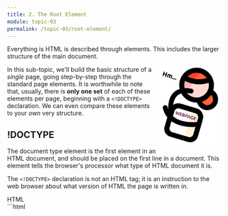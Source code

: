```yaml
---
title: 2. The Root Element
module: topic-03
permalink: /topic-03/root-element/
---
```


<div class="divider-heading"></div>

Everything is HTML is described through elements. This includes the larger structure of the main document.

<img src="../img/person-doc-think.png" alt="person thinking to themselves" title="Hmm..." style="width: 150px; float: right; margin: 0 0 5px 5px" />

In this sub-topic, we'll build the basic structure of a _single_ page, going step-by-step through the standard page elements. It is worthwhile to note that, usually, there is **only one set** of each of these elements per page, beginning with a `<!DOCTYPE>` declaration. We can even compare these elements to your _own_ very structure.


## !DOCTYPE
The document type element is the first element in an HTML document, and should be placed on the first line in a document. This element tells the browser's processor what type of HTML document it is.

The `<!DOCTYPE>` declaration is not an HTML tag; it is an instruction to the web browser about what version of HTML the page is written in.


<div id="code-heading">HTML</div>
```html
<!DOCTYPE html>

```

